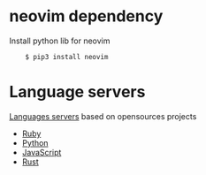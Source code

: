 # neovim dependency

Install python lib for neovim

		$ pip3 install neovim

# Language servers 

[Languages servers](https://langserver.org) based on opensources projects

* [Ruby](https://github.com/hackhowtofaq/vim-solargraph)
* [Python](https://github.com/prabirshrestha/vim-lsp/wiki/Servers-Python)
* [JavaScript](https://github.com/prabirshrestha/vim-lsp/wiki/Servers-Flow) 
* [Rust](https://github.com/prabirshrestha/vim-lsp/wiki/Servers-Rust) 
